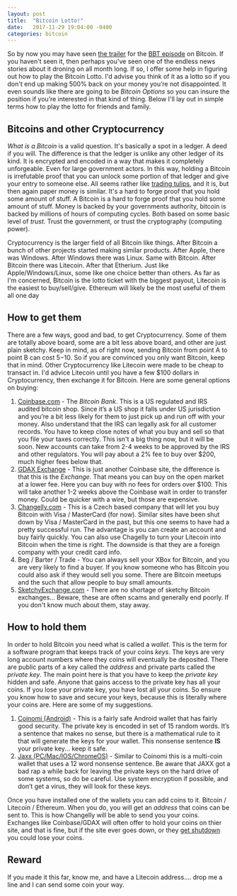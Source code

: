 ```yaml
---
layout: post
title:  "Bitcoin Lotto!"
date:   2017-11-29 19:04:00 -0400
categories: bitcoin
---
```

So by now you may have seen [the trailer](https://youtu.be/tr3KLCDAlnU) for the [BBT episode](http://www.cbs.com/shows/big_bang_theory/video/) on Bitcoin.  If you haven't seen it, then perhaps you've seen one of the endless news stories about it droning on all month long.  If so, I offer some help in figuring out how to play the Bitcoin Lotto.  I'd advise you think of it as a lotto so if you don't end up making 500% back on your money you’re not disappointed.  It even sounds like there are going to be *Bitcoin Options* so you can insure the position if you’re interested in that kind of thing.  Below I'll lay out in simple terms how to play the lotto for friends and family.

## Bitcoins and other Cryptocurrency
*What is a Bitcoin* is a valid question.  It's basically a spot in a ledger.  A deed if you will.  The difference is that the ledger is unlike any other ledger of its kind.  It is encrypted and encoded in a way that makes it completely unforgeable.  Even for large government actors.  In this way, holding a Bitcoin is irrefutable proof that you can unlock some portion of that ledger and give your entry to someone else.  All seems rather like [trading tulips](https://youtu.be/CWu7lIpNvCs), and it is, but then again paper money is similar.  It's a hard to forge proof that you hold some amount of stuff.  A Bitcoin is a hard to forge proof that you hold some amount of stuff.  Money is backed by your governments authority, bitcoin is backed by millions of hours of computing cycles.  Both based on some basic level of *trust*.  Trust the government, or trust the cryptography (computing power).

Cryptocurrency is the larger field of all Bitcoin like things.  After Bitcoin a bunch of other projects started making similar products.  After Apple, there was Windows.  After Windows there was Linux.  Same with Bitcoin.  After Bitcoin there was Litecoin.  After that Etherium.  Just like Apple/Windows/Linux, some like one choice better than others.  As far as I'm concerned, Bitcoin is the lotto ticket with the biggest payout, Litecoin is the easiest to buy/sell/give.  Ethereum will likely be the most useful of them all one day

## How to get them
There are a few ways, good and bad, to get Cryptocurrency.  Some of them are totally above board, some are a bit less above board, and other are just plain sketchy.  Keep in mind, as of right now, sending Bitcoin from point A to point B can cost $5-$10.  So if you are convinced you only want Bitcoin, keep that in mind.  Other Cryptocurrency like Litecoin were made to be cheap to transact in.  I'd advice Litecoin until you have a few $100 dollars in Cryptocurrency, then exchange it for Bitcoin.  Here are some general options on buying:

1. [Coinbase.com](https://www.coinbase.com/dashboard) - The *Bitcoin Bank*.  This is a US regulated and IRS audited bitcoin shop.  Since it’s a US shop it falls under US jurisdiction and you’re a bit less likely for them to just pick up and run off with your money.  Also understand that the IRS can legally ask for all customer records.  You have to keep close notes of what you buy and sell so that you file your taxes correctly.  This isn't a big thing now, but it will be soon.  New accounts can take from 2-4 weeks to be approved by the IRS and other regulators.  You will pay about a 2% fee to buy over $200, much higher fees below that.
2. [GDAX Exchange](https://www.gdax.com/) - This is just another Coinbase site, the difference is that this is the *Exchange*.  That means you can buy on the open market at a lower fee.  Here you can buy with no fees for orders over $100.  This will take another 1-2 weeks above the Coinbase wait in order to transfer money.  Could be quicker with a wire, but those are expensive.
3. [Changelly.com](https://changelly.com/) - This is a Czech based company that will let you buy Bitcoin with Visa / MasterCard (for now).  Similar sites have been shut down by Visa / MasterCard in the past, but this one seems to have had a pretty successful run.  The advantage is you can create an account and buy fairly quickly.  You can also use Chagelly to turn your Litecoin into Bitcoin when the time is right.  The downside is that they are a foreign company with your credit card info.
4. Beg / Barter / Trade - You can always sell your XBox for Bitcoin, and you are very likely to find a buyer.  If you know someone who has Bitcoin you could also ask if they would sell you some.  There are Bitcoin meetups and the such that allow people to buy small amounts.
5. [SketchyExchange.com](https://btc-e.com/) - There are no shortage of sketchy Bitcoin exchanges... Beware, these are often scams and generally end poorly.  If you don't know much about them, stay away.

## How to hold them
In order to hold Bitcoin you need what is called a *wallet*.  This is the term for a software program that keeps track of your coins *keys*.  The keys are very long account numbers where they coins will eventually be deposited.  There are public parts of a key called the *address* and private parts called the *private key*.  The main point here is that you have to keep the *private key* hidden and safe.  Anyone that gains access to the private key has all your coins.  If you lose your private key, you have lost all your coins.  So ensure you know how to save and secure your keys, because this is literally where your coins are.  Here are some of my suggestions.

1. [Coinomi (Android)](https://coinomi.com/) - This is a fairly safe Android wallet that has fairly good security.  The private key is encoded in set of 15 random words.  It’s a sentence that makes no sense, but there is a mathematical rule to it that will generate the keys for your wallet.  This nonsense sentence **IS** your private key... keep it safe.
2. [Jaxx (PC/Mac/IOS/ChromeOS)](https://jaxx.io/) - Similar to Coinomi this is a multi-coin wallet that uses a 12 word nonsense sentence.  Be aware that JAXX got a bad rap a while back for leaving the private keys on the hard drive of some systems, so do be careful.  Use system encryption if possible, and don’t get a virus, they will look for these keys.

Once you have installed one of the wallets you can add coins to it.  Bitcoin / Litecoin / Ethereum.  When you do, you will get an *address* that coins can be sent to.  This is how Changelly will be able to send you your coins.  Exchanges like Coinbase/GDAX will often offer to hold your coins on thier site, and that is fine, but if the site ever goes down, or they [get shutdown](https://btc-e.com/) you could lose your coins.

## Reward
If you made it this far, know me, and have a Litecoin address.... drop me a line and I can send some coin your way.
